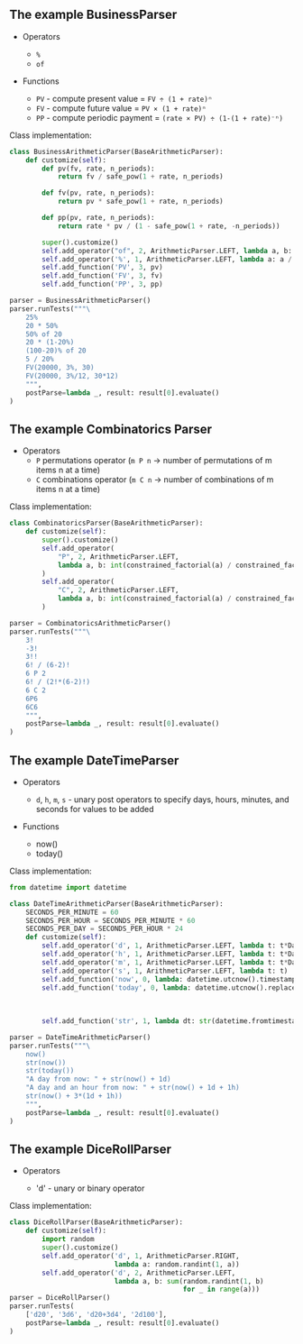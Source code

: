 ## The example BusinessParser

- Operators
  - `%`
  - `of`

- Functions
  - `PV` - compute present value = `FV ÷ (1 + rate)ⁿ`
  - `FV` - compute future value = `PV × (1 + rate)ⁿ`
  - `PP` - compute periodic payment = `(rate × PV) ÷ (1-(1 + rate)⁻ⁿ)`

Class implementation:

```python
class BusinessArithmeticParser(BaseArithmeticParser):
    def customize(self):
        def pv(fv, rate, n_periods):
            return fv / safe_pow(1 + rate, n_periods)

        def fv(pv, rate, n_periods):
            return pv * safe_pow(1 + rate, n_periods)

        def pp(pv, rate, n_periods):
            return rate * pv / (1 - safe_pow(1 + rate, -n_periods))

        super().customize()
        self.add_operator("of", 2, ArithmeticParser.LEFT, lambda a, b: a * b)
        self.add_operator('%', 1, ArithmeticParser.LEFT, lambda a: a / 100)
        self.add_function('PV', 3, pv)
        self.add_function('FV', 3, fv)
        self.add_function('PP', 3, pp)

parser = BusinessArithmeticParser()
parser.runTests("""\
    25%
    20 * 50%
    50% of 20
    20 * (1-20%)
    (100-20)% of 20
    5 / 20%
    FV(20000, 3%, 30)
    FV(20000, 3%/12, 30*12)
    """,
    postParse=lambda _, result: result[0].evaluate()
)
```

## The example Combinatorics Parser

- Operators
  - `P` permutations operator (`m P n` -> number of permutations of m items n at a time)
  - `C` combinations operator (`m C n` -> number of combinations of m items n at a time)

Class implementation:

```python
class CombinatoricsParser(BaseArithmeticParser):
    def customize(self):
        super().customize()
        self.add_operator(
            "P", 2, ArithmeticParser.LEFT,
            lambda a, b: int(constrained_factorial(a) / constrained_factorial(a - b))
        )
        self.add_operator(
            "C", 2, ArithmeticParser.LEFT,
            lambda a, b: int(constrained_factorial(a) / constrained_factorial(b) / constrained_factorial(a - b))
        )

parser = CombinatoricsArithmeticParser()
parser.runTests("""\
    3!
    -3!
    3!!
    6! / (6-2)!
    6 P 2
    6! / (2!*(6-2)!)
    6 C 2
    6P6
    6C6
    """,
    postParse=lambda _, result: result[0].evaluate()
)
```

## The example DateTimeParser

- Operators

  - `d`, `h`, `m`, `s` - unary post operators to specify days, hours, minutes, and seconds
    for values to be added

- Functions

  - now()
  - today()
  

Class implementation:

```python
from datetime import datetime

class DateTimeArithmeticParser(BaseArithmeticParser):
    SECONDS_PER_MINUTE = 60
    SECONDS_PER_HOUR = SECONDS_PER_MINUTE * 60
    SECONDS_PER_DAY = SECONDS_PER_HOUR * 24
    def customize(self):
        self.add_operator('d', 1, ArithmeticParser.LEFT, lambda t: t*DateTimeArithmeticParser.SECONDS_PER_DAY)
        self.add_operator('h', 1, ArithmeticParser.LEFT, lambda t: t*DateTimeArithmeticParser.SECONDS_PER_HOUR)
        self.add_operator('m', 1, ArithmeticParser.LEFT, lambda t: t*DateTimeArithmeticParser.SECONDS_PER_MINUTE)
        self.add_operator('s', 1, ArithmeticParser.LEFT, lambda t: t)
        self.add_function('now', 0, lambda: datetime.utcnow().timestamp())
        self.add_function('today', 0, lambda: datetime.utcnow().replace(hour=0,
                                                                        minute=0,
                                                                        second=0,
                                                                        microsecond=0).timestamp())
        self.add_function('str', 1, lambda dt: str(datetime.fromtimestamp(dt)))

parser = DateTimeArithmeticParser()
parser.runTests("""\
    now()
    str(now())
    str(today())
    "A day from now: " + str(now() + 1d)
    "A day and an hour from now: " + str(now() + 1d + 1h)
    str(now() + 3*(1d + 1h))
    """,
    postParse=lambda _, result: result[0].evaluate()
)
```

## The example DiceRollParser

- Operators

  - 'd' - unary or binary operator

Class implementation:

```python
class DiceRollParser(BaseArithmeticParser):
    def customize(self):
        import random
        super().customize()
        self.add_operator('d', 1, ArithmeticParser.RIGHT,
                          lambda a: random.randint(1, a))
        self.add_operator('d', 2, ArithmeticParser.LEFT,
                          lambda a, b: sum(random.randint(1, b)
                                           for _ in range(a)))
parser = DiceRollParser()
parser.runTests(
    ['d20', '3d6', 'd20+3d4', '2d100'],
    postParse=lambda _, result: result[0].evaluate()
)
```
